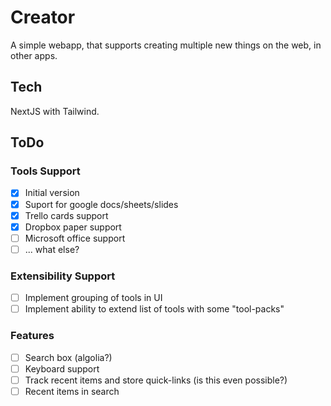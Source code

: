 # Сreator

A simple webapp, that supports creating multiple new things on the web, in other apps.

## Tech

NextJS with Tailwind.

## ToDo

### Tools Support

- [x] Initial version
- [x] Suport for google docs/sheets/slides
- [x] Trello cards support
- [x] Dropbox paper support
- [ ] Microsoft office support
- [ ] ... what else?

### Extensibility Support

- [ ] Implement grouping of tools in UI
- [ ] Implement ability to extend list of tools with some "tool-packs"

### Features

- [ ] Search box (algolia?)
- [ ] Keyboard support
- [ ] Track recent items and store quick-links (is this even possible?)
- [ ] Recent items in search
